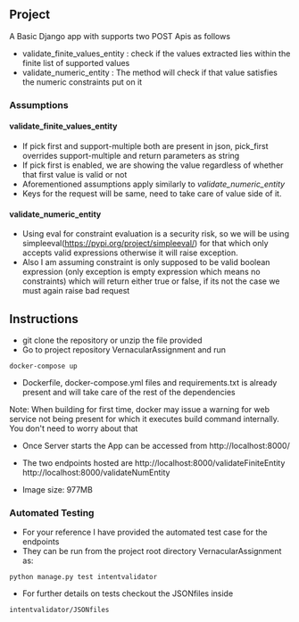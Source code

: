 ## Project
A Basic Django app with supports two POST Apis as follows
* validate_finite_values_entity : check if the values extracted lies within the finite list of supported values
* validate_numeric_entity : The method will check if that value satisfies the numeric constraints put on it

### Assumptions
#### validate_finite_values_entity

* If pick first and support-multiple both are present in json, pick_first overrides support-multiple and return parameters as string
* If pick first is enabled, we are showing the value regardless of whether that first value is valid or not
* Aforementioned assumptions apply similarly to *validate_numeric_entity*
* Keys for the request will be same, need to take care of value side of it.

#### validate_numeric_entity
* Using eval for constraint evaluation is a security risk, so we will be using simpleeval(https://pypi.org/project/simpleeval/)
for that which only accepts valid expressions otherwise it will raise exception.
* Also I am assuming constraint is only supposed to be valid boolean expression (only exception is empty expression which means no constraints) which will return either true or false, if its not the
case we must again raise bad request

## Instructions
* git clone the repository or unzip the file provided
* Go to project repository VernacularAssignment and run
```
docker-compose up
```
* Dockerfile, docker-compose.yml files and requirements.txt is already present and will take care of the rest of the dependencies

Note: When building for first time, docker may issue a warning for web service not being present for which it executes build command internally. You don't need to worry about that
* Once Server starts the App can be accessed from
http://localhost:8000/
* The two endpoints hosted are
http://localhost:8000/validateFiniteEntity
http://localhost:8000/validateNumEntity

* Image size: 977MB

### Automated Testing
* For your reference I have provided the automated test case for the endpoints
* They can be run from the project root directory VernacularAssignment as:
```
python manage.py test intentvalidator
```
* For further details on tests checkout the JSONfiles inside
```
intentvalidator/JSONfiles
```




